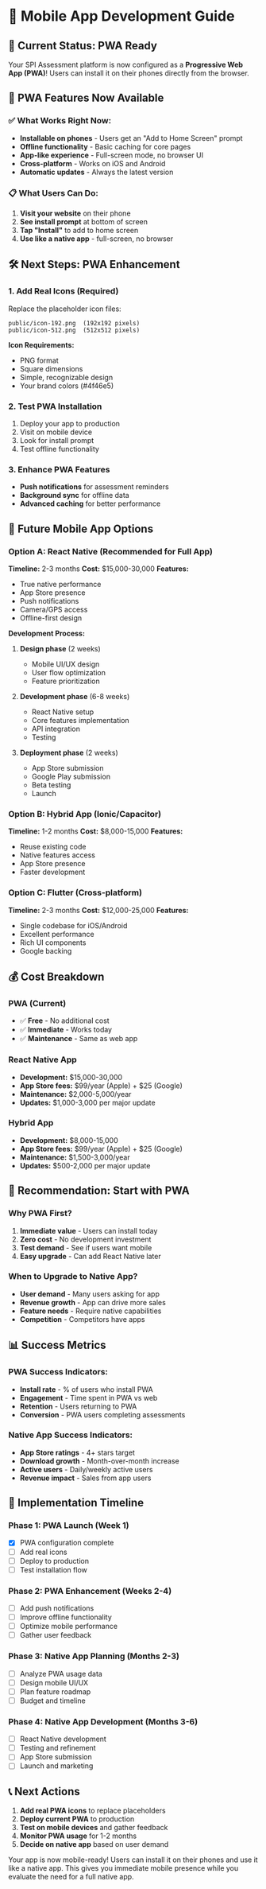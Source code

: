 # 📱 Mobile App Development Guide

## 🎯 **Current Status: PWA Ready**

Your SPI Assessment platform is now configured as a **Progressive Web App (PWA)**! Users can install it on their phones directly from the browser.

## 🚀 **PWA Features Now Available**

### ✅ **What Works Right Now:**
- **Installable on phones** - Users get an "Add to Home Screen" prompt
- **Offline functionality** - Basic caching for core pages
- **App-like experience** - Full-screen mode, no browser UI
- **Cross-platform** - Works on iOS and Android
- **Automatic updates** - Always the latest version

### 📋 **What Users Can Do:**
1. **Visit your website** on their phone
2. **See install prompt** at bottom of screen
3. **Tap "Install"** to add to home screen
4. **Use like a native app** - full-screen, no browser

## 🛠️ **Next Steps: PWA Enhancement**

### **1. Add Real Icons (Required)**
Replace the placeholder icon files:
```
public/icon-192.png  (192x192 pixels)
public/icon-512.png  (512x512 pixels)
```

**Icon Requirements:**
- PNG format
- Square dimensions
- Simple, recognizable design
- Your brand colors (#4f46e5)

### **2. Test PWA Installation**
1. Deploy your app to production
2. Visit on mobile device
3. Look for install prompt
4. Test offline functionality

### **3. Enhance PWA Features**
- **Push notifications** for assessment reminders
- **Background sync** for offline data
- **Advanced caching** for better performance

## 📱 **Future Mobile App Options**

### **Option A: React Native (Recommended for Full App)**
**Timeline:** 2-3 months
**Cost:** $15,000-30,000
**Features:**
- True native performance
- App Store presence
- Push notifications
- Camera/GPS access
- Offline-first design

**Development Process:**
1. **Design phase** (2 weeks)
   - Mobile UI/UX design
   - User flow optimization
   - Feature prioritization

2. **Development phase** (6-8 weeks)
   - React Native setup
   - Core features implementation
   - API integration
   - Testing

3. **Deployment phase** (2 weeks)
   - App Store submission
   - Google Play submission
   - Beta testing
   - Launch

### **Option B: Hybrid App (Ionic/Capacitor)**
**Timeline:** 1-2 months
**Cost:** $8,000-15,000
**Features:**
- Reuse existing code
- Native features access
- App Store presence
- Faster development

### **Option C: Flutter (Cross-platform)**
**Timeline:** 2-3 months
**Cost:** $12,000-25,000
**Features:**
- Single codebase for iOS/Android
- Excellent performance
- Rich UI components
- Google backing

## 💰 **Cost Breakdown**

### **PWA (Current)**
- ✅ **Free** - No additional cost
- ✅ **Immediate** - Works today
- ✅ **Maintenance** - Same as web app

### **React Native App**
- **Development:** $15,000-30,000
- **App Store fees:** $99/year (Apple) + $25 (Google)
- **Maintenance:** $2,000-5,000/year
- **Updates:** $1,000-3,000 per major update

### **Hybrid App**
- **Development:** $8,000-15,000
- **App Store fees:** $99/year (Apple) + $25 (Google)
- **Maintenance:** $1,500-3,000/year
- **Updates:** $500-2,000 per major update

## 🎯 **Recommendation: Start with PWA**

### **Why PWA First?**
1. **Immediate value** - Users can install today
2. **Zero cost** - No development investment
3. **Test demand** - See if users want mobile
4. **Easy upgrade** - Can add React Native later

### **When to Upgrade to Native App?**
- **User demand** - Many users asking for app
- **Revenue growth** - App can drive more sales
- **Feature needs** - Require native capabilities
- **Competition** - Competitors have apps

## 📊 **Success Metrics**

### **PWA Success Indicators:**
- **Install rate** - % of users who install PWA
- **Engagement** - Time spent in PWA vs web
- **Retention** - Users returning to PWA
- **Conversion** - PWA users completing assessments

### **Native App Success Indicators:**
- **App Store ratings** - 4+ stars target
- **Download growth** - Month-over-month increase
- **Active users** - Daily/weekly active users
- **Revenue impact** - Sales from app users

## 🚀 **Implementation Timeline**

### **Phase 1: PWA Launch (Week 1)**
- [x] PWA configuration complete
- [ ] Add real icons
- [ ] Deploy to production
- [ ] Test installation flow

### **Phase 2: PWA Enhancement (Weeks 2-4)**
- [ ] Add push notifications
- [ ] Improve offline functionality
- [ ] Optimize mobile performance
- [ ] Gather user feedback

### **Phase 3: Native App Planning (Months 2-3)**
- [ ] Analyze PWA usage data
- [ ] Design mobile UI/UX
- [ ] Plan feature roadmap
- [ ] Budget and timeline

### **Phase 4: Native App Development (Months 3-6)**
- [ ] React Native development
- [ ] Testing and refinement
- [ ] App Store submission
- [ ] Launch and marketing

## 📞 **Next Actions**

1. **Add real PWA icons** to replace placeholders
2. **Deploy current PWA** to production
3. **Test on mobile devices** and gather feedback
4. **Monitor PWA usage** for 1-2 months
5. **Decide on native app** based on user demand

Your app is now mobile-ready! Users can install it on their phones and use it like a native app. This gives you immediate mobile presence while you evaluate the need for a full native app. 
